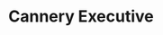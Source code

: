 ---
title: "Cannery Executive"
character_key: "cannery-executive"
layout: character-pack-single
type: _default
---
